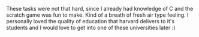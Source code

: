 These tasks were not that hard, since I already had knowledge of C and the scratch game was fun to make. Kind of a breath of fresh air type feeling.
I personally loved the quality of education that harvard delivers to it's students and I would love to get into one of these universities later :)

